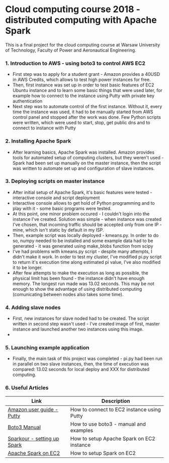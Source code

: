 # Cloud computing course 2018 - distributed computing with Apache Spark

This is a final project for the cloud computing course at Warsaw University of Technology, Faculty of Power and Aeronautical Engineering.

### 1. Introduction to AWS - using boto3 to control AWS EC2
-  First step was to apply for a student grant - Amazon provides a 40USD in AWS Credits, which allows to test high power instances for free. 
-  Then, first instance was set up in order to test basic features of EC2 Ubuntu instance and to learn some basic things that were used later, for example how to connect to the instance using Putty with private key authentication
-  Next step was to automate control of the first instance. Without it, every time the instance was used, it had to be manually started from AWS control panel and stopped after the work was done. Few Python scripts were written, which were used to start, stop, get public dns and to connect to instance with Putty
### 2. Installing Apache Spark
- After learning basics, Apache Spark was installed. Amazon provides tools for automated setup of computing clusters, but they weren't used - Spark had been set up manually on the master instance, then the script was written to automate set up and configuration of slave instances.
### 3. Deploying scripts on master instance
  - After initial setup of Apache Spark, it's basic features were tested - interactive console and script deployment
  - Interactive console allows to get hold of Python programming and to play with it - some basic programs were tested.
  - At this point, one minor problem occured - I couldn't login into the instance I've created. Solution was simple - when instance was created I've chosen, that incoming traffic should be accepted only from one IP - mine, which isn't static by default in my ISP.
  - Then, example script was locally deployed - kmeans.py. In order to do so, numpy needed to be installed and some example data had to be generated - it was generated using make_blobs function from scipy
  - I've had problems with kmeans.py script - despite many attempts, I didn't make it work. In order to test my cluster, I've modified pi.py script to return it's execution time along estimated pi value, I've also modified it to be longer.
  - After few attempts to make the execution as long as possible, the physical limit has been found - the instance didn't have enough memory. The longest run made was 13.02 seconds. This may be not enough to show the advantage of using distributed computing (comunicating between nodes also takes some time).
### 4. Adding slave nodes
  -  First, new instances for slave noded had to be created. The script written in second step wasn't used - I've created image of first, master instance and launched another two instances using this image.
  - 
### 5. Launching example application
  - Finally, the main task of this project was completed - pi.py had been run in parallel on two slave instances, then, the time of execution was compared: 13.02 seconds for local deploy and XXX for distributed computing.
  
### 6. Useful Articles
|  Link  |  Description  |
| -----  | ------------- |
|  [Amazon user guide - Putty](https://docs.aws.amazon.com/AWSEC2/latest/UserGuide/putty.html)  |  How to connect to EC2 instance using Putty    |
| [Boto3 Manual](https://boto3.amazonaws.com/v1/documentation/api/latest/guide/ec2-example-managing-instances.html)  |  How to use boto3 - manual and examples  | 
|  [Sparkour - setting up Spark](https://sparkour.urizone.net/recipes/installing-ec2/)  |  How to setup Apache Spark on EC2 instance  |
|  [Apache Spark on EC2](https://spark.apache.org/docs/1.6.2/ec2-scripts.html)  |  How to setup Spark on EC2  |


